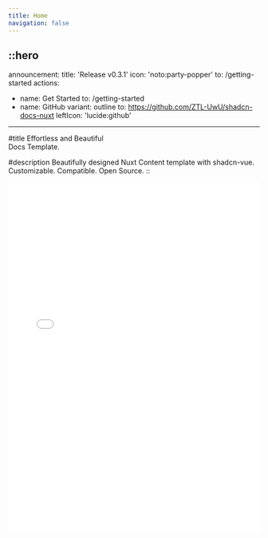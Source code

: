 ```yaml
---
title: Home
navigation: false
---
```


::hero
---
announcement:
  title: 'Release v0.3.1'
  icon: 'noto:party-popper'
  to: /getting-started
actions:
  - name: Get Started
    to: /getting-started
  - name: GitHub
    variant: outline
    to: https://github.com/ZTL-UwU/shadcn-docs-nuxt
    leftIcon: 'lucide:github'
---

#title
Effortless and Beautiful<br>Docs Template.

#description
Beautifully designed Nuxt Content template with shadcn-vue.<br>Customizable. Compatible. Open Source.
::

<div class="border rounded-lg shadow-md">
  <iframe src="/getting-started/introduction" height="700" width="100%" class="rounded-lg" scrolling="no" frameborder="0">
</div>
